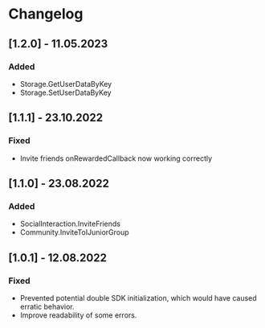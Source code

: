 # Changelog

## [1.2.0] - 11.05.2023

### Added
- Storage.GetUserDataByKey
- Storage.SetUserDataByKey


## [1.1.1] - 23.10.2022

### Fixed
- Invite friends onRewardedCallback now working correctly



## [1.1.0] - 23.08.2022

### Added
- SocialInteraction.InviteFriends
- Community.InviteToIJuniorGroup



## [1.0.1] - 12.08.2022

### Fixed
- Prevented potential double SDK initialization, which would have caused erratic behavior. 
- Improve readability of some errors.
